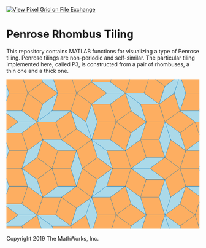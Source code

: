 [![View Pixel Grid on File Exchange](https://www.mathworks.com/matlabcentral/images/matlab-file-exchange.svg)](https://www.mathworks.com/matlabcentral/fileexchange/69490-penrose-rhombus-tiling)

# Penrose Rhombus Tiling

This repository contains MATLAB functions for visualizing a type of Penrose tiling. Penrose tilings are non-periodic and self-similar. The particular tiling implemented here, called P3, is constructed from a pair of rhombuses, a thin one and a thick one.

![](doc/penrose-screen-shot.png)

Copyright 2019 The MathWorks, Inc.